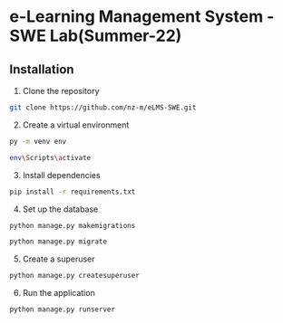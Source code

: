 # e-Learning Management System - SWE Lab(Summer-22)

## Installation

1. Clone the repository

```bash
git clone https://github.com/nz-m/eLMS-SWE.git
```

2. Create a virtual environment

```bash
py -m venv env
```

```bash
env\Scripts\activate
```

3. Install dependencies

```bash
pip install -r requirements.txt
```
4. Set up the database

```bash
python manage.py makemigrations
```
```bash
python manage.py migrate
```
5. Create a superuser

```bash
python manage.py createsuperuser
```
6. Run the application

```bash
python manage.py runserver
```
